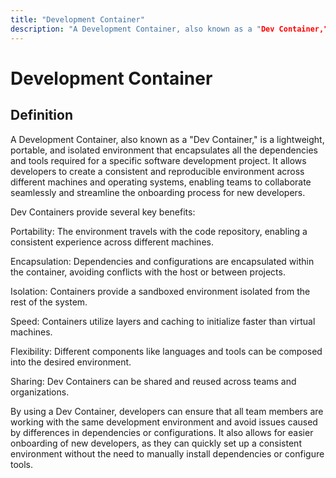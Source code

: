 ```yaml
---
title: "Development Container"
description: "A Development Container, also known as a "Dev Container," is a lightweight, portable, and isolated environment that encapsulates all the dependencies and tools required for a specific software development project. It allows developers to create a consistent and reproducible environment across different machines and operating systems, enabling teams to collaborate seamlessly and streamline the onboarding process for new developers."
---
```


# Development Container

## Definition

A Development Container, also known as a "Dev Container," is a lightweight, portable, and isolated environment that encapsulates all the dependencies and tools required for a specific software development project. It allows developers to create a consistent and reproducible environment across different machines and operating systems, enabling teams to collaborate seamlessly and streamline the onboarding process for new developers.

Dev Containers provide several key benefits:

Portability: The environment travels with the code repository, enabling a consistent experience across different machines.

Encapsulation: Dependencies and configurations are encapsulated within the container, avoiding conflicts with the host or between projects.

Isolation: Containers provide a sandboxed environment isolated from the rest of the system.

Speed: Containers utilize layers and caching to initialize faster than virtual machines.

Flexibility: Different components like languages and tools can be composed into the desired environment.

Sharing: Dev Containers can be shared and reused across teams and organizations.

By using a Dev Container, developers can ensure that all team members are working with the same development environment and avoid issues caused by differences in dependencies or configurations. It also allows for easier onboarding of new developers, as they can quickly set up a consistent environment without the need to manually install dependencies or configure tools.

